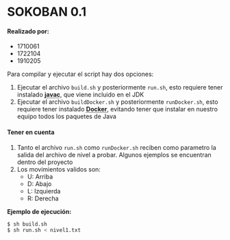 # SOKOBAN 0.1

#### Realizado por:
- 1710061
- 1722104
- 1910205

Para compilar y ejecutar el script hay dos opciones:

1. Ejecutar el archivo `build.sh` y posteriormente `run.sh`, esto requiere tener instalado **<abbr title="Compilador principal de Java">javac</abbr>**, que viene incluido en el JDK
2. Ejecutar el archivo `buildDocker.sh` y posteriormente `runDocker.sh`, esto requiere tener instalado **<abbr title="Plataforma para la virtualización por medio de contenedores">Docker</abbr>**, evitando tener que instalar en nuestro equipo todos los paquetes de Java

#### Tener en cuenta
1. Tanto el archivo `run.sh` como `runDocker.sh` reciben como parametro la salida del archivo de nivel a probar. Algunos ejemplos se encuentran dentro del proyecto
2. Los movimientos validos son: 
    - U: Arriba
    - D: Abajo
    - L: Izquierda
    - R: Derecha


**Ejemplo de ejecución:**
```sh
$ sh build.sh
$ sh run.sh < nivel1.txt
```